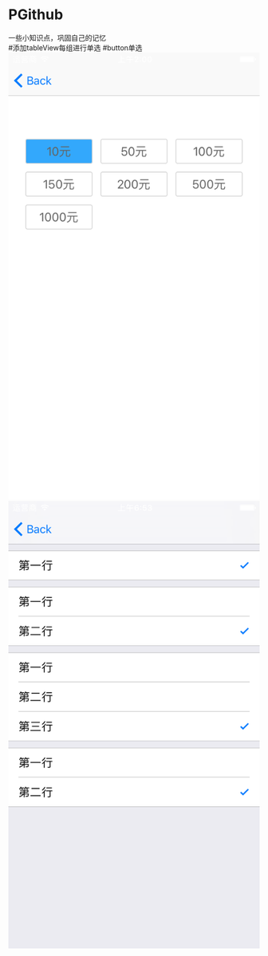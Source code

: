 # PGithub
一些小知识点，巩固自己的记忆<br>
#添加tableView每组进行单选
#button单选
![image](https://github.com/wuwuli/PGithub/blob/master/Simulator%20Screen%20Shot%20-%20iPhone%206%20-%202020-03-30%20at%2010.00.31.png)
![image](https://github.com/wuwuli/PGithub/blob/master/Simulator%20Screen%20Shot%20-%20iPhone%206%20-%202020-04-07%20at%2014.53.09.png)
